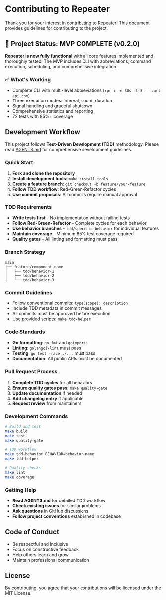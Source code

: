 # Contributing to Repeater

Thank you for your interest in contributing to Repeater! This document provides guidelines for contributing to the project.

## 🎉 Project Status: **MVP COMPLETE (v0.2.0)**

**Repeater is now fully functional** with all core features implemented and thoroughly tested! The MVP includes CLI with abbreviations, command execution, scheduling, and comprehensive integration.

### ✅ **What's Working**
- Complete CLI with multi-level abbreviations (`rpr i -e 30s -t 5 -- curl api.com`)
- Three execution modes: interval, count, duration
- Signal handling and graceful shutdown
- Comprehensive statistics and reporting
- 72 tests with 85%+ coverage

## Development Workflow

This project follows **Test-Driven Development (TDD)** methodology. Please read [AGENTS.md](AGENTS.md) for comprehensive development guidelines.

### Quick Start

1. **Fork and clone the repository**
2. **Install development tools**: `make install-tools`
3. **Create a feature branch**: `git checkout -b feature/your-feature`
4. **Follow TDD workflow**: Red-Green-Refactor cycles
5. **Use commit proposals**: All commits require manual approval

### TDD Requirements

- **Write tests first** - No implementation without failing tests
- **Follow Red-Green-Refactor** - Complete cycles for each behavior
- **Use behavior branches** - `tdd/specific-behavior` for individual features
- **Maintain coverage** - Minimum 85% test coverage required
- **Quality gates** - All linting and formatting must pass

### Branch Strategy

```
main
├── feature/component-name
│   ├── tdd/behavior-1
│   ├── tdd/behavior-2
│   └── tdd/behavior-3
```

### Commit Guidelines

- Follow conventional commits: `type(scope): description`
- Include TDD metadata in commit messages
- All commits must be approved before execution
- Use provided scripts: `make tdd-helper`

### Code Standards

- **Go formatting**: `go fmt` and `goimports`
- **Linting**: `golangci-lint` must pass
- **Testing**: `go test -race ./...` must pass
- **Documentation**: All public APIs must be documented

### Pull Request Process

1. **Complete TDD cycles** for all behaviors
2. **Ensure quality gates pass**: `make quality-gate`
3. **Update documentation** if needed
4. **Add changelog entry** if applicable
5. **Request review** from maintainers

### Development Commands

```bash
# Build and test
make build
make test
make quality-gate

# TDD workflow
make tdd-behavior BEHAVIOR=behavior-name
make tdd-helper

# Quality checks
make lint
make coverage
```

### Getting Help

- **Read AGENTS.md** for detailed TDD workflow
- **Check existing issues** for similar problems
- **Ask questions** in GitHub discussions
- **Follow project conventions** established in codebase

## Code of Conduct

- Be respectful and inclusive
- Focus on constructive feedback
- Help others learn and grow
- Maintain professional communication

## License

By contributing, you agree that your contributions will be licensed under the MIT License.